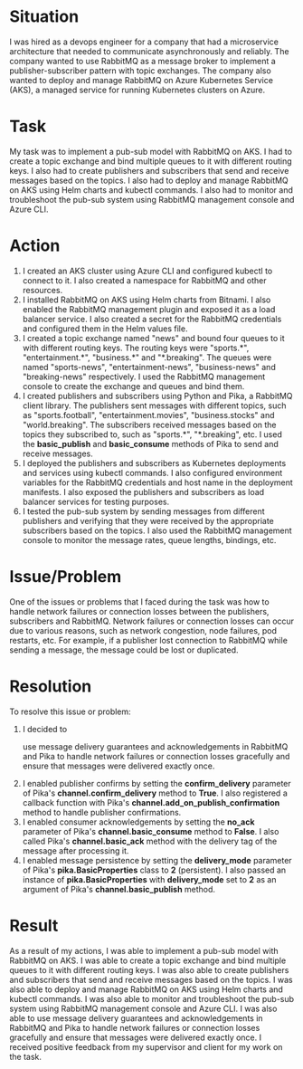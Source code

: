 <!DOCTYPE html>
<html>

<head>
  <title>RabbitMQ Pub-Sub Task</title>
</head>

<body>
  <h1>Situation</h1>
  <p>I was hired as a devops engineer for a company that had a microservice architecture that needed to communicate asynchronously and reliably. The company wanted to use RabbitMQ as a message broker to implement a publisher-subscriber pattern with topic exchanges. The company also wanted to deploy and manage RabbitMQ on Azure Kubernetes Service (AKS), a managed service for running Kubernetes clusters on Azure.</p>

  <h1>Task</h1>
  <p>My task was to implement a pub-sub model with RabbitMQ on AKS. I had to create a topic exchange and bind multiple queues to it with different routing keys. I also had to create publishers and subscribers that send and receive messages based on the topics. I also had to deploy and manage RabbitMQ on AKS using Helm charts and kubectl commands. I also had to monitor and troubleshoot the pub-sub system using RabbitMQ management console and Azure CLI.</p>

  <h1>Action</h1>
  <ol>
    <li>I created an AKS cluster using Azure CLI and configured kubectl to connect to it. I also created a namespace for RabbitMQ and other resources.</li>
    <li>I installed RabbitMQ on AKS using Helm charts from Bitnami. I also enabled the RabbitMQ management plugin and exposed it as a load balancer service. I also created a secret for the RabbitMQ credentials and configured them in the Helm values file.</li>
    <li>I created a topic exchange named "news" and bound four queues to it with different routing keys. The routing keys were "sports.*", "entertainment.*", "business.*" and "*.breaking". The queues were named "sports-news", "entertainment-news", "business-news" and "breaking-news" respectively. I used the RabbitMQ management console to create the exchange and queues and bind them.</li>
    <li>I created publishers and subscribers using Python and Pika, a RabbitMQ client library. The publishers sent messages with different topics, such as "sports.football", "entertainment.movies", "business.stocks" and "world.breaking". The subscribers received messages based on the topics they subscribed to, such as "sports.*", "*.breaking", etc. I used the <b>basic_publish</b> and <b>basic_consume</b> methods of Pika to send and receive messages.</li>
    <li>I deployed the publishers and subscribers as Kubernetes deployments and services using kubectl commands. I also configured environment variables for the RabbitMQ credentials and host name in the deployment manifests. I also exposed the publishers and subscribers as load balancer services for testing purposes.</li>
    <li>I tested the pub-sub system by sending messages from different publishers and verifying that they were received by the appropriate subscribers based on the topics. I also used the RabbitMQ management console to monitor the message rates, queue lengths, bindings, etc.</li>
  </ol>

  <h1>Issue/Problem</h1>
  <p>One of the issues or problems that I faced during the task was how to handle network failures or connection losses between the publishers, subscribers and RabbitMQ. Network failures or connection losses can occur due to various reasons, such as network congestion, node failures, pod restarts, etc. For example, if a publisher lost connection to RabbitMQ while sending a message, the message could be lost or duplicated.</p>

  <h1>Resolution</h1>
  <p>To resolve this issue or problem:</p>
  <ol>
    <li>I decided to

 use message delivery guarantees and acknowledgements in RabbitMQ and Pika to handle network failures or connection losses gracefully and ensure that messages were delivered exactly once.</li>
    <li>I enabled publisher confirms by setting the <b>confirm_delivery</b> parameter of Pika's <b>channel.confirm_delivery</b> method to <b>True</b>. I also registered a callback function with Pika's <b>channel.add_on_publish_confirmation</b> method to handle publisher confirmations.</li>
    <li>I enabled consumer acknowledgements by setting the <b>no_ack</b> parameter of Pika's <b>channel.basic_consume</b> method to <b>False</b>. I also called Pika's <b>channel.basic_ack</b> method with the delivery tag of the message after processing it.</li>
    <li>I enabled message persistence by setting the <b>delivery_mode</b> parameter of Pika's <b>pika.BasicProperties</b> class to <b>2</b> (persistent). I also passed an instance of <b>pika.BasicProperties</b> with <b>delivery_mode</b> set to <b>2</b> as an argument of Pika's <b>channel.basic_publish</b> method.</li>
  </ol>

  <h1>Result</h1>
  <p>As a result of my actions, I was able to implement a pub-sub model with RabbitMQ on AKS. I was able to create a topic exchange and bind multiple queues to it with different routing keys. I was also able to create publishers and subscribers that send and receive messages based on the topics. I was also able to deploy and manage RabbitMQ on AKS using Helm charts and kubectl commands. I was also able to monitor and troubleshoot the pub-sub system using RabbitMQ management console and Azure CLI. I was also able to use message delivery guarantees and acknowledgements in RabbitMQ and Pika to handle network failures or connection losses gracefully and ensure that messages were delivered exactly once. I received positive feedback from my supervisor and client for my work on the task.</p>
</body>

</html>

